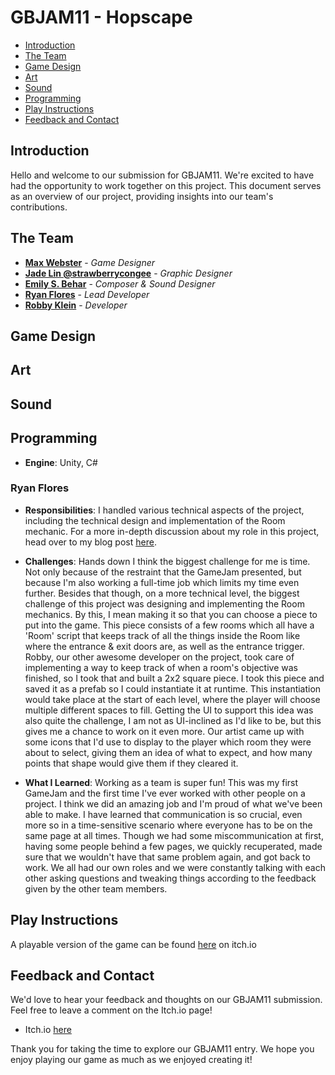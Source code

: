# GBJAM11 - Hopscape

- [Introduction](#introduction)
- [The Team](#the-team)
- [Game Design](#game-design)
- [Art](#art)
- [Sound](#sound)
- [Programming](#programming)
- [Play Instructions](#play-instructions)
- [Feedback and Contact](#feedback-and-contact)

## Introduction

Hello and welcome to our submission for GBJAM11. We're excited to have had the opportunity to work together on this project. This document serves as an overview of our project, providing insights into our team's contributions.

## The Team

- **[Max Webster](https://frogfriendmax.itch.io/)** - *Game Designer*
- **[Jade Lin @strawberrycongee](https://strawberrycongee.itch.io/)** - *Graphic Designer*
- **[Emily S. Behar](https://emilysbehar.bandcamp.com)** - *Composer & Sound Designer*
- **[Ryan Flores](https://github.com/RyanFloresTT)** - *Lead Developer*
- **[Robby Klein](https://github.com/robbyklein)** - *Developer*


## Game Design

## Art

## Sound

## Programming

- **Engine**: Unity, C#

### Ryan Flores
- **Responsibilities**: I handled various technical aspects of the project, including the technical design and implementation of the Room mechanic. For a more in-depth discussion about my role in this project, head over to my blog post [here](https://www.trustytea.me/blog).
  
- **Challenges**: Hands down I think the biggest challenge for me is time. Not only because of the restraint that the GameJam presented, but because I'm also working a full-time job which limits my time even further. Besides that though, on a more technical level, the biggest challenge of this project was designing and implementing the Room mechanics. By this, I mean making it so that you can choose a piece to put into the game. This piece consists of a few rooms which all have a 'Room' script that keeps track of all the things inside the Room like where the entrance & exit doors are, as well as the entrance trigger. Robby, our other awesome developer on the project, took care of implementing a way to keep track of when a room's objective was finished, so I took that and built a 2x2 square piece. I took this piece and saved it as a prefab so I could instantiate it at runtime. This instantiation would take place at the start of each level, where the player will choose multiple different spaces to fill. Getting the UI to support this idea was also quite the challenge, I am not as UI-inclined as I'd like to be, but this gives me a chance to work on it even more. Our artist came up with some icons that I'd use to display to the player which room they were about to select, giving them an idea of what to expect, and how many points that shape would give them if they cleared it.

- **What I Learned**: Working as a team is super fun! This was my first GameJam and the first time I've ever worked with other people on a project. I think we did an amazing job and I'm proud of what we've been able to make. I have learned that communication is so crucial, even more so in a time-sensitive scenario where everyone has to be on the same page at all times. Though we had some miscommunication at first, having some people behind a few pages, we quickly recuperated, made sure that we wouldn't have that same problem again, and got back to work. We all had our own roles and we were constantly talking with each other asking questions and tweaking things according to the feedback given by the other team members.
  
## Play Instructions

A playable version of the game can be found [here](https://ryanflorestt.itch.io/hopscape) on itch.io

## Feedback and Contact

We'd love to hear your feedback and thoughts on our GBJAM11 submission. Feel free to leave a comment on the Itch.io page!

- Itch.io [here](https://ryanflorestt.itch.io/hopscape)

Thank you for taking the time to explore our GBJAM11 entry. We hope you enjoy playing our game as much as we enjoyed creating it!
